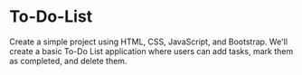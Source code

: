 # To-Do-List
Create a simple project using HTML, CSS, JavaScript, and Bootstrap. We'll create a basic To-Do List application where users can add tasks, mark them as completed, and delete them.
